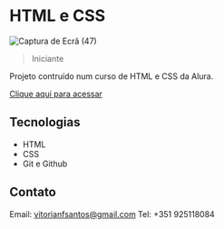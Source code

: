 # HTML e CSS

![Captura de Ecrã (47)](https://github.com/vitorianfonseca/AluraPlus/assets/113269524/d7b56ed7-3dce-494c-b614-4a1561d102d2)

> Iniciante

Projeto contruído num curso de HTML e CSS da Alura.

[Clique aqui para acessar](https://alura-plus-git-main-v1fonseca911.vercel.app/)



## Tecnologias

- HTML
- CSS
- Git e Github

## Contato

Email: vitorianfsantos@gmail.com
Tel: +351 925118084
